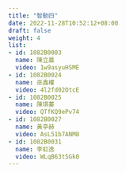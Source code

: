 ```yaml
---
title: "智動四"
date: 2022-11-28T10:52:12+08:00
draft: false
weight: 4
list:
- id: 1082B0003
  name: 陳立晨
  video: 1w9asyuHSME
- id: 1082B0024
  name: 巫鑫權
  video: 4l2fd02OtcE
- id: 1082B0025
  name: 陳琪蓁
  video: QTfKQ9ePv74
- id: 1082B0027
  name: 黃亭赫
  video: AsL51b7ANM8
- id: 1082B0031
  name: 李虹逸
  video: WLqB63tSGk0
---
```

